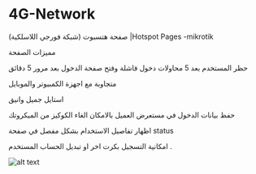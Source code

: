 # 4G-Network
صفحة هتسبوت (شبكة فورجي اللاسلكية) |Hotspot Pages -mikrotik


مميزات الصفحة




حظر المستخدم بعد 5 محاولات دخول فاشلة وفتح صفحة الدخول بعد مرور 5 دقائق


متجاوبة مع اجهزة الكمبيوتر والموبايل

استايل جميل وانيق

حفظ بيانات الدخول في مستعرض العميل بالامكان الغاء الكوكيز من الميكروتك

اظهار تفاصيل الاستخدام بشكل مفصل في صفحة status

امكانية التسجيل بكرت اخر او تبديل الحساب المستخدم .

![alt text](https://raw.githubusercontent.com/username/projectname/branch/path/to/img.png)
